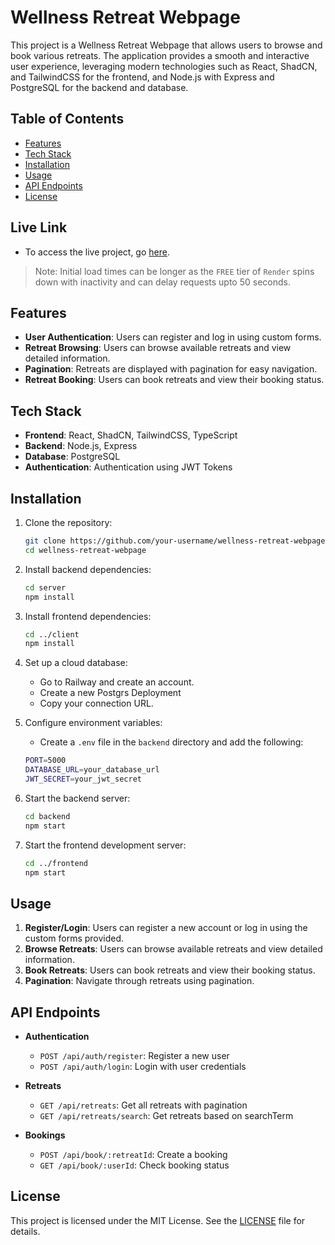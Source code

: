 # Wellness Retreat Webpage

This project is a Wellness Retreat Webpage that allows users to browse and book various retreats. The application provides a smooth and interactive user experience, leveraging modern technologies such as React, ShadCN, and TailwindCSS for the frontend, and Node.js with Express and PostgreSQL for the backend and database.

## Table of Contents
- [Features](#features)
- [Tech Stack](#tech-stack)
- [Installation](#installation)
- [Usage](#usage)
- [API Endpoints](#api-endpoints)
- [License](#license)

## Live Link
- To access the live project, go [here](https://wellness-client.vercel.app/).
> Note: Initial load times can be longer as the `FREE` tier of `Render` spins down with inactivity and can delay requests upto 50 seconds.
## Features

- **User Authentication**: Users can register and log in using custom forms.
- **Retreat Browsing**: Users can browse available retreats and view detailed information.
- **Pagination**: Retreats are displayed with pagination for easy navigation.
- **Retreat Booking**: Users can book retreats and view their booking status.

## Tech Stack

- **Frontend**: React, ShadCN, TailwindCSS, TypeScript
- **Backend**: Node.js, Express
- **Database**: PostgreSQL
- **Authentication**: Authentication using JWT Tokens

## Installation

1. Clone the repository:
    ```bash
    git clone https://github.com/your-username/wellness-retreat-webpage.git
    cd wellness-retreat-webpage
    ```

2. Install backend dependencies:
    ```bash
    cd server
    npm install
    ```

3. Install frontend dependencies:
    ```bash
    cd ../client
    npm install
    ```
4. Set up a cloud database:
   - Go to Railway and create an account.
   - Create a new Postgrs Deployment
   - Copy your connection URL.

6. Configure environment variables:
    - Create a `.env` file in the `backend` directory and add the following:
    ```bash
    PORT=5000
    DATABASE_URL=your_database_url
    JWT_SECRET=your_jwt_secret
    ```

7. Start the backend server:
    ```bash
    cd backend
    npm start
    ```

8. Start the frontend development server:
    ```bash
    cd ../frontend
    npm start
    ```

## Usage

1. **Register/Login**: Users can register a new account or log in using the custom forms provided.
2. **Browse Retreats**: Users can browse available retreats and view detailed information.
3. **Book Retreats**: Users can book retreats and view their booking status.
4. **Pagination**: Navigate through retreats using pagination.

## API Endpoints

- **Authentication**
  - `POST /api/auth/register`: Register a new user
  - `POST /api/auth/login`: Login with user credentials

- **Retreats**
  - `GET /api/retreats`: Get all retreats with pagination
  - `GET /api/retreats/search`: Get retreats based on searchTerm

- **Bookings**
  - `POST /api/book/:retreatId`: Create a booking
  - `GET /api/book/:userId`: Check booking status



## License

This project is licensed under the MIT License. See the [LICENSE](LICENSE) file for details.
